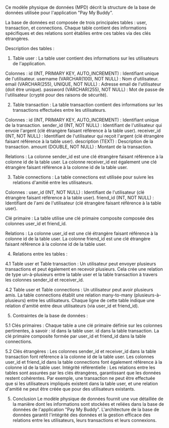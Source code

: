 Ce modèle physique de données (MPD) décrit la structure de la base de données utilisée pour l'application "Pay My Buddy".

La base de données est composée de trois principales tables : user, transaction, et connections. 
Chaque table contient des informations spécifiques et des relations sont établies entre ces tables via des clés étrangères.

Description des tables : 
1. Table user :
La table user contient des informations sur les utilisateurs de l'application.

Colonnes :
id (INT, PRIMARY KEY, AUTO_INCREMENT) : Identifiant unique de l'utilisateur.
username (VARCHAR(100), NOT NULL) : Nom d'utilisateur.
email (VARCHAR(255), UNIQUE, NOT NULL) : Adresse email de l'utilisateur (doit être unique).
password (VARCHAR(255), NOT NULL) : Mot de passe de l'utilisateur (crypté pour des raisons de sécurité).
            
2. Table transaction :
La table transaction contient des informations sur les transactions effectuées entre les utilisateurs.

  Colonnes :
            id (INT, PRIMARY KEY, AUTO_INCREMENT) : Identifiant unique de la transaction.
            sender_id (INT, NOT NULL) : Identifiant de l'utilisateur qui envoie l'argent (clé étrangère faisant référence à la table user).
            receiver_id (INT, NOT NULL) : Identifiant de l'utilisateur qui reçoit l'argent (clé étrangère faisant référence à la table user).
            description (TEXT) : Description de la transaction.
            amount (DOUBLE, NOT NULL) : Montant de la transaction.
            
Relations :
            La colonne sender_id est une clé étrangère faisant référence à la colonne id de la table user.
            La colonne receiver_id est également une clé étrangère faisant référence à la colonne id de la table user.
        
3. Table connections :
La table connections est utilisée pour suivre les relations d'amitié entre les utilisateurs.

Colonnes :
            user_id (INT, NOT NULL) : Identifiant de l'utilisateur (clé étrangère faisant référence à la table user).
            friend_id (INT, NOT NULL) : Identifiant de l'ami de l'utilisateur (clé étrangère faisant référence à la table user).
            
Clé primaire :
La table utilise une clé primaire composite composée des colonnes user_id et friend_id.

Relations :
            La colonne user_id est une clé étrangère faisant référence à la colonne id de la table user.
            La colonne friend_id est une clé étrangère faisant référence à la colonne id de la table user.
            
4. Relations entre les tables :
   
4.1 Table user et Table transaction :
Un utilisateur peut envoyer plusieurs transactions et peut également en recevoir plusieurs. Cela crée une relation de type un-à-plusieurs entre la table user et la table transaction à travers les colonnes sender_id et receiver_id.

4.2 Table user et Table connections :
Un utilisateur peut avoir plusieurs amis. La table connections établit une relation many-to-many (plusieurs-à-plusieurs) entre les utilisateurs. Chaque ligne de cette table indique une relation d'amitié entre deux utilisateurs (via user_id et friend_id).

5. Contraintes de la base de données :
   
5.1 Clés primaires : 
Chaque table a une clé primaire définie sur les colonnes pertinentes, à savoir :
id dans la table user.
id dans la table transaction.
La clé primaire composite formée par user_id et friend_id dans la table connections.

5.2 Clés étrangères :
Les colonnes sender_id et receiver_id dans la table transaction font référence à la colonne id de la table user.
Les colonnes user_id et friend_id dans la table connections font également référence à la colonne id de la table user.
Intégrité référentielle : Les relations entre les tables sont assurées par les clés étrangères, garantissant que les données restent cohérentes. Par exemple, une transaction ne peut être effectuée que si les utilisateurs impliqués existent dans la table user, et une relation d'amitié ne peut être créée que pour des utilisateurs existants.

5. Conclusion
Le modèle physique de données fournit une vue détaillée de la manière dont les informations sont stockées et reliées dans la base de données de l'application "Pay My Buddy".
L'architecture de la base de données garantit l'intégrité des données et la gestion efficace des relations entre les utilisateurs, leurs transactions et leurs connexions.

